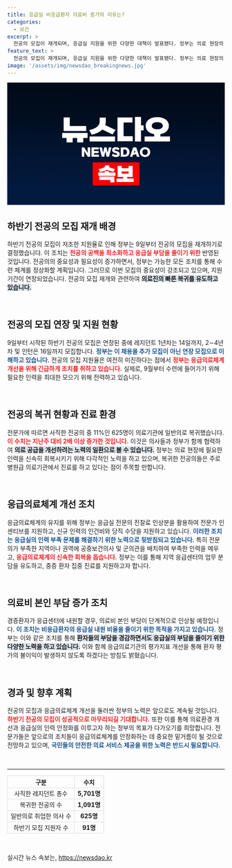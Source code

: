 ```yaml
---
title: 응급실 비응급환자 의료비 증가의 이유는?
categories:
  - 보건
excerpt: >
  전공의 모집이 재개되며, 응급실 지원을 위한 다양한 대책이 발표됐다. 정부는 의료 현장의 인력 부족 문제를 해결하기 위해 모집 기간을 연장하고, 본인 부담 의료비 인상을 통해 경증환자 유입을 줄이기로 했다. 의료계의 변화가 기대되는 가운데, 과연 얼마나 많은 전공의가 돌아올지 귀추가 주목된다.
feature_text: >
  전공의 모집이 재개되며, 응급실 지원을 위한 다양한 대책이 발표됐다. 정부는 의료 현장의 인력 부족 문제를 해결하기 위해 모집 기간을 연장하고, 본인 부담 의료비 인상을 통해 경증환자 유입을 줄이기로 했다. 의료계의 변화가 기대되는 가운데, 과연 얼마나 많은 전공의가 돌아올지 귀추가 주목된다.
image: '/assets/img/newsdao_breakingnews.jpg'
---
```


<p><img src="/assets/img/newsdao_breakingnews.jpg" alt="pcversion 속보" /></p>

<h2 data-ke-size="size26">하반기 전공의 모집 재개 배경</h2>

<p data-ke-size="size16">하반기 전공의 모집이 저조한 지원율로 인해 정부는 9일부터 전공의 모집을 재개하기로 결정했습니다. 이 조치는 <b><span style="color: #ee2323;">전공의 공백을 최소화하고 응급실 부담을 줄이기 위한</span></b> 반영된 것입니다. 전공의의 중요성과 필요성이 증가하면서, 정부는 가능한 모든 조치를 통해 수련 체계를 정상화할 계획입니다. 그러므로 이번 모집의 중요성이 강조되고 있으며, 지원 기간이 연장되었습니다. 전공의 모집 재개와 관련하여 <b><span style="background-color: #21538527;">의료진의 빠른 복귀를 유도하고 있습니다.</span></b></p>

<p data-ke-size="size16">&nbsp;</p>

<h2 data-ke-size="size26">전공의 모집 연장 및 지원 현황</h2>

<p data-ke-size="size16">9일부터 시작된 하반기 전공의 모집은 연장된 중에 레지던트 1년차는 14일까지, 2∼4년차 및 인턴은 16일까지 모집합니다. <b><span style="color: #1a5490;">정부는 이 채용을 추가 모집이 아닌 연장 모집으로 이해하고 있습니다.</span></b> 전공의 모집 지원율은 여전히 미진하다는 점에서 <b><span style="color: #ee2323;">정부는 응급의료체계 개선을 위해 긴급하게 조치를 취하고 있습니다.</span></b> 실제로, 9월부터 수련에 들어가기 위해 필요한 인력을 최대한 모으기 위해 전력하고 있습니다.</p>

<p data-ke-size="size16">&nbsp;</p>

<h2 data-ke-size="size26">전공의 복귀 현황과 진료 환경</h2>

<p data-ke-size="size16">전문가에 따르면 사직한 전공의 중 11%인 625명이 의료기관에 일반의로 복귀했습니다. <b><span style="color: #ee2323;">이 수치는 지난주 대비 2배 이상 증가한 것입니다.</span></b> 이것은 의사들과 정부가 함께 협력하여 <b><span style="background-color: #21538527;">의료 공급을 개선하려는 노력의 일환으로 볼 수 있습니다.</span></b> 정부는 의료 현장에 필요한 인력을 신속히 회복시키기 위해 다각적인 노력을 하고 있으며, 복귀한 전공의들은 주로 병원급 의료기관에서 진료를 하고 있다는 점이 주목할 만합니다.</p>

<p data-ke-size="size16">&nbsp;</p>

<h2 data-ke-size="size26">응급의료체계 개선 조치</h2>

<p data-ke-size="size16">응급의료체계의 유지를 위해 정부는 응급실 전문의 진찰료 인상분을 활용하여 전문가 인센티브를 지원하고, 신규 인력의 인건비와 당직 수당을 지원하고 있습니다. <b><span style="color: #1a5490;">이러한 조치는 응급실의 인력 부족 문제를 해결하기 위한 노력으로 뒷받침되고 있습니다.</span></b> 특히 전문의가 부족한 지역이나 권역에 공중보건의사 및 군의관을 배치하여 부족한 인력을 메우고, <b><span style="color: #ee2323;">응급의료체계의 신속한 회복을 돕습니다.</span></b> 정부는 이를 통해 지역 응급센터의 업무 분담을 유도하고, 중증 환자 집중 진료를 지원하고자 합니다.</p>

<p data-ke-size="size16">&nbsp;</p>

<h2 data-ke-size="size26">의료비 본인 부담 증가 조치</h2>

<p data-ke-size="size16">경증환자가 응급센터에 내원할 경우, 의료비 본인 부담이 단계적으로 인상될 예정입니다. <b><span style="color: #1a5490;">이 조치는 비응급환자의 응급실 내원 비율을 줄이기 위한 목적을 가지고 있습니다.</span></b> 정부는 이와 같은 조치를 통해 <b><span style="background-color: #21538527;">환자들의 부담을 경감하면서도 응급실의 부담을 줄이기 위한 다양한 노력을 하고 있습니다.</span></b> 이와 함께 응급의료기관의 평가지표 개선을 통해 환자 평가의 불이익이 발생하지 않도록 하겠다는 방침도 밝혔습니다.</p>

<p data-ke-size="size16">&nbsp;</p>

<h2 data-ke-size="size26">경과 및 향후 계획</h2>

<p data-ke-size="size16">전공의 모집과 응급의료체계 개선을 둘러싼 정부의 노력은 앞으로도 계속될 것입니다. <b><span style="color: #ee2323;">하반기 전공의 모집이 성공적으로 마무리되길 기대합니다.</span></b> 또한 이를 통해 의료환경 개선과 응급실의 인력 안정화를 이루고자 하는 정부의 목표가 다가오기를 희망합니다. 전문가들은 앞으로의 조치들이 응급의료체계를 안정화하는 데 중요한 밑거름이 될 것으로 전망하고 있으며, <b><span style="color: #1a5490;">국민들의 안전한 의료 서비스 제공을 위한 노력은 반드시 필요합니다.</span></b></p>

<p data-ke-size="size16">&nbsp;</p>

<hr style="border-top: 1px solid #ddd;" />

<table style="width: 100%; border-collapse: collapse;">
  <tr>
    <th style="text-align: center; border: 1px solid #ddd;">구분</th>
    <th style="text-align: center; border: 1px solid #ddd;">수치</th>
  </tr>
  <tr>
    <td style="text-align: center; border: 1px solid #ddd;">사직한 레지던트 총수</td>
    <td style="text-align: center; border: 1px solid #ddd;"><b>5,701명</b></td>
  </tr>
  <tr>
    <td style="text-align: center; border: 1px solid #ddd;">복귀한 전공의 수</td>
    <td style="text-align: center; border: 1px solid #ddd;"><b>1,091명</b></td>
  </tr>
  <tr>
    <td style="text-align: center; border: 1px solid #ddd;">일반의로 취업한 의사 수</td>
    <td style="text-align: center; border: 1px solid #ddd;"><b>625명</b></td>
  </tr>
  <tr>
    <td style="text-align: center; border: 1px solid #ddd;">하반기 모집 지원자 수</td>
    <td style="text-align: center; border: 1px solid #ddd;"><b>91명</b></td>
  </tr>
</table>

<p data-ke-size="size16">&nbsp;</p>
실시간 뉴스 속보는, <a href="https://newsdao.kr" rel="dofollow">https://newsdao.kr</a>


